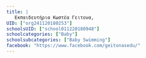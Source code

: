 ```yaml
---
title: |
   Εκπαιδευτήρια Κωστέα Γειτονα, 
UID: ["org241120180253"]
schoolsUID: ["school011220180948"]
schoolcategories: ["Baby"]
schoolsubcategories: ["Baby Swimming"]
facebook: "https://www.facebook.com/geitonasedu/"
---
```


